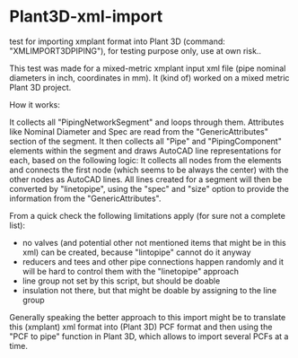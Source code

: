 # Plant3D-xml-import
test for importing xmplant format into Plant 3D (command: "XMLIMPORT3DPIPING"), for testing purpose only, use at own risk..

This test was made for a mixed-metric xmplant input xml file (pipe nominal diameters in inch, coordinates in mm). It (kind of) worked on a mixed metric Plant 3D project.

How it works:

It collects all "PipingNetworkSegment" and loops through them. 
Attributes like Nominal Diameter and Spec are read from the "GenericAttributes" section of the segment.
It then collects all "Pipe" and "PipingComponent" elements within the segment and draws AutoCAD line representations for each, based on the following logic:
It collects all nodes from the elements and connects the first node (which seems to be always the center) with the other nodes as AutoCAD lines.
All lines created for a segment will then be converted by "linetopipe", using the "spec" and "size" option to provide the information from the "GenericAttributes".

From a quick check the following limitations apply (for sure not a complete list):
- no valves (and potential other not mentioned items that might be in this xml) can be created, because "lintopipe" cannot do it anyway
- reducers and tees and other pipe connections happen randomly and it will be hard to control them with the "linetopipe" approach
- line group not set by this script, but should be doable
- insulation not there, but that might be doable by assigning to the line group

Generally speaking the better approach to this import might be to translate this (xmplant) xml format into (Plant 3D) PCF format and then using the "PCF to pipe" function in Plant 3D, which allows to import several PCFs at a time.



